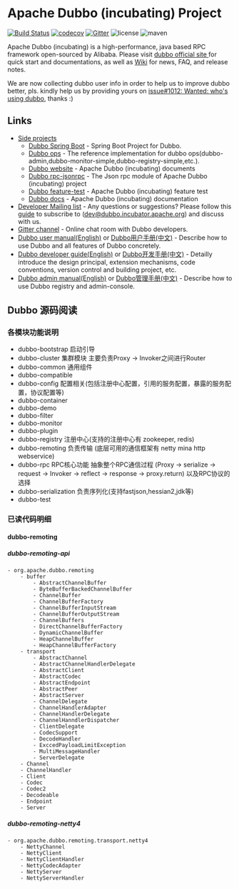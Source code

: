 # Apache Dubbo (incubating) Project

[![Build Status](https://travis-ci.org/apache/incubator-dubbo.svg?branch=master)](https://travis-ci.org/apache/incubator-dubbo) 
[![codecov](https://codecov.io/gh/apache/incubator-dubbo/branch/master/graph/badge.svg)](https://codecov.io/gh/apache/incubator-dubbo)
[![Gitter](https://badges.gitter.im/alibaba/dubbo.svg)](https://gitter.im/alibaba/dubbo?utm_source=badge&utm_medium=badge&utm_campaign=pr-badge)
![license](https://img.shields.io/github/license/alibaba/dubbo.svg)
![maven](https://img.shields.io/maven-central/v/com.alibaba/dubbo.svg)

Apache Dubbo (incubating) is a high-performance, java based RPC framework open-sourced by Alibaba. Please visit [dubbo official site ](http://dubbo.incubator.apache.org) for quick start and documentations, as well as [Wiki](https://github.com/apache/incubator-dubbo/wiki) for news, FAQ, and release notes.

We are now collecting dubbo user info in order to help us to improve dubbo better, pls. kindly help us by providing yours on [issue#1012: Wanted: who's using dubbo](https://github.com/apache/incubator-dubbo/issues/1012), thanks :)

## Links

* [Side projects](https://github.com/apache/incubator-dubbo)
    * [Dubbo Spring Boot](https://github.com/apache/incubator-dubbo-spring-boot-project) - Spring Boot Project for Dubbo.
    * [Dubbo ops](https://github.com/apache/incubator-dubbo-ops) - The reference implementation for dubbo ops(dubbo-admin,dubbo-monitor-simple,dubbo-registry-simple,etc.).
    * [Dubbo website](https://github.com/apache/incubator-dubbo-website) - Apache Dubbo (incubating) documents
    * [Dubbo rpc-jsonrpc](https://github.com/apache/incubator-dubbo-rpc-jsonrpc) - The Json rpc module of Apache Dubbo (incubating) project
    * [Dubbo feature-test](https://github.com/apache/incubator-dubbo-feature-test) - Apache Dubbo (incubating) feature test
    * [Dubbo docs](https://github.com/apache/incubator-dubbo-docs) - Apache Dubbo (incubating) documentation  
* [Developer Mailing list](https://github.com/apache/incubator-dubbo/issues/1393) - Any questions or suggestions? Please follow this [guide](https://github.com/apache/incubator-dubbo/issues/1393) to subscribe to (dev@dubbo.incubator.apache.org) and discuss with us.
* [Gitter channel](https://gitter.im/alibaba/dubbo) - Online chat room with Dubbo developers.
* [Dubbo user manual(English)](http://dubbo.apache.org/books/dubbo-user-book-en/) or [Dubbo用户手册(中文)](http://dubbo.apache.org/books/dubbo-user-book/) - Describe how to use Dubbo and all features of Dubbo concretely.
* [Dubbo developer guide(English)](http://dubbo.apache.org/books/dubbo-dev-book-en/) or [Dubbo开发手册(中文)](http://dubbo.apache.org/books/dubbo-dev-book/) - Detailly introduce the design principal, extension mechanisms, code conventions, version control and building project, etc.
* [Dubbo admin manual(English)](http://dubbo.apache.org/books/dubbo-admin-book-en/) or [Dubbo管理手册(中文)](http://dubbo.apache.org/books/dubbo-admin-book/) - Describe how to use Dubbo registry and admin-console.

## Dubbo 源码阅读  

### 各模块功能说明  
* dubbo-bootstrap 启动引导  
* dubbo-cluster 集群模块 主要负责Proxy -> Invoker之间进行Router
* dubbo-common 通用组件  
* dubbo-compatible  
* dubbo-config 配置相关(包括注册中心配置，引用的服务配置，暴露的服务配置，协议配置等)
* dubbo-container  
* dubbo-demo  
* dubbo-filter 
* dubbo-monitor
* dubbo-plugin
* dubbo-registry  注册中心(支持的注册中心有 zookeeper, redis)
* dubbo-remoting 负责传输 (底层可用的通信框架有 netty mina http webservice)
* dubbo-rpc RPC核心功能 抽象整个RPC通信过程 (Proxy -> serialize -> request  -> Invoker -> reflect -> response -> proxy.return) 以及RPC协议的选择
* dubbo-serialization 负责序列化(支持fastjson,hessian2,jdk等)
* dubbo-test  

### 已读代码明细
#### dubbo-remoting
##### dubbo-remoting-api
    - org.apache.dubbo.remoting
        - buffer
            - AbstractChannelBuffer
            - ByteBufferBackedChannelBuffer
            - ChannelBuffer
            - ChannelBufferFactory
            - ChannelBufferInputStream
            - ChannelBufferOutputStream
            - ChannelBuffers
            - DirectChannelBufferFactory
            - DynamicChannelBuffer
            - HeapChannelBuffer
            - HeapChannelBufferFactory
        - transport
            - AbstractChannel
            - AbstractChannelHandlerDelegate
            - AbstractClient
            - AbstractCodec
            - AbstractEndpoint
            - AbstractPeer
            - AbstractServer
            - ChannelDelegate
            - ChannelHandlerAdapter
            - ChannelHandlerDelegate
            - ChannelHanndlerDispatcher
            - ClientDelegate
            - CodecSupport
            - DecodeHandler
            - ExccedPayloadLimitException
            - MultiMessageHandler
            - ServerDelegate
        - Channel
        - ChannelHandler
        - Client
        - Codec
        - Codec2
        - Decodeable
        - Endpoint
        - Server

##### dubbo-remoting-netty4
    - org.apache.dubbo.remoting.transport.netty4
        - NettyChannel
        - NettyClient
        - NettyClientHandler
        - NettyCodecAdapter
        - NettyServer
        - NettyServerHandler
